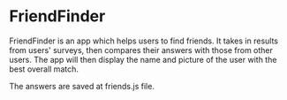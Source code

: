 # FriendFinder

FriendFinder is an app which helps users to find friends. It takes in results from  users' surveys, then compares their answers with those from other users. The app will then display the name and picture of the user with the best overall match.

The answers are saved at friends.js file. 


